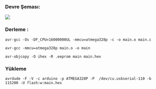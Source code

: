 ### Devre Şeması:

[![](https://github.com/Mona-Roza/c_arduino_trials/blob/main/ardunio_trial_3_pull_up_button/circuit_diagram.png)](https://github.com/Mona-Roza/c_arduino_trials/blob/main/ardunio_trial_3_pull_up_button/circuit_diagram.png)

### Derleme :
``` 
avr-gcc -Os -DF_CPU=16000000UL -mmcu=atmega328p -c -o main.o main.c

avr-gcc -mmcu=atmega328p main.o -o main

avr-objcopy -O ihex -R .eeprom main main.hex
```

### Yükleme
```
avrdude -F -V -c arduino -p ATMEGA328P -P  /dev/cu.usbserial-110 -b 115200 -U flash:w:main.hex
```
